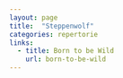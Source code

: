 ```yaml
---
layout: page
title:  "Steppenwolf"
categories: repertorie
links:
  - title: Born to be Wild
    url: born-to-be-wild
---
```

